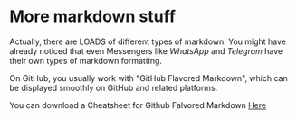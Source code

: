 # More markdown stuff

Actually, there are LOADS of different types of markdown.
You might have already noticed that even Messengers like 
*WhatsApp* and _Telegram_ have their own types of markdown
formatting.

On GitHub, you usually work with "GitHub Flavored Markdown",
which can be displayed smoothly on GitHub and related platforms.

You can download a Cheatsheet for Github Falvored Markdown
[Here](https://guides.github.com/pdfs/markdown-cheatsheet-online.pdf)
